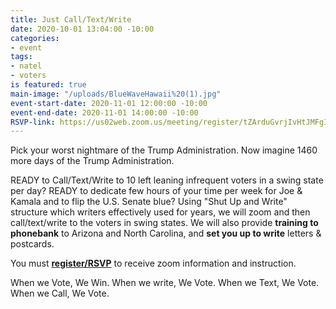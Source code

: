 ```yaml
---
title: Just Call/Text/Write
date: 2020-10-01 13:04:00 -10:00
categories:
- event
tags:
- natel
- voters
is featured: true
main-image: "/uploads/BlueWaveHawaii%20(1).jpg"
event-start-date: 2020-11-01 12:00:00 -10:00
event-end-date: 2020-11-01 14:00:00 -10:00
RSVP-link: https://us02web.zoom.us/meeting/register/tZArduGvrjIvHtJMFgItBYBfZcrhY6Qi7Ca0
---
```


Pick your worst nightmare of the Trump Administration. Now imagine 1460 more days of the Trump Administration.  

READY to Call/Text/Write to 10 left leaning infrequent voters in a swing state per day? READY to dedicate few hours of your time per week for Joe & Kamala and to flip the U.S. Senate blue? Using "Shut Up and Write" structure which writers effectively used for years, we will zoom and then call/text/write to the voters in swing states.  We will also provide **training to phonebank** to Arizona and North Carolina, and **set you up to write** letters & postcards.  

You must **[register/RSVP](https://us02web.zoom.us/meeting/register/tZArduGvrjIvHtJMFgItBYBfZcrhY6Qi7Ca0)** to receive zoom information and instruction.

When we Vote, We Win. When we write, We Vote. When we Text, We Vote. When we Call, We Vote.